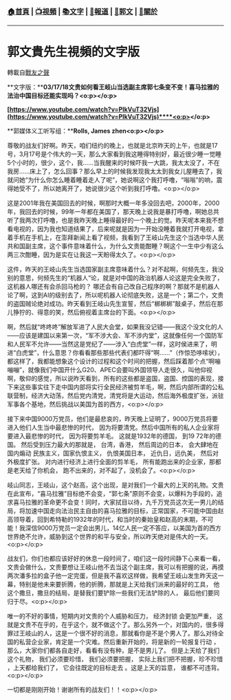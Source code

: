 ###  [:house:首頁](https://github.com/ourhimalayas/home) | [:tv:視頻](https://github.com/ourhimalayas/videos) | [:books:文字](https://github.com/ourhimalayas/txt) | [:newspaper:報道](https://github.com/ourhimalayas/news) | [:eagle:郭文](https://github.com/ourhimalayas/guomedia) | [:pray:關於](https://github.com/ourhimalayas/home/tree/master/about)
---
# 郭文貴先生視頻的文字版
轉載自[戰友之聲](http://littleantvoice.blogspot.com)

**文字版：****03/17/18文贵如何看王岐山当选副主席郭七条变不变！喜马拉雅的法治中国目标还能实现吗？<o:p></o:p>**



**[https://www.youtube.com/watch?v=PIkVuT32Vjs](https://www.youtube.com/watch?v=PIkVuT32Vjs)****<o:p></o:p>**



**郭媒体义工听写组：****Rolls, James zhen<o:p></o:p>**



尊敬的战友们好啊。昨天，咱们纽约的晚上，也就是北京昨天的上午，也就是17号，3月17号是个伟大的一天，那么大家看到我这睡得特别好，最近很少睡一觉睡5个小时的，很少，这个，我……当我醒来的时候吓我一大跳，我太太没了，不在我房……床上了，怎么回事？那么早上的时候我发现我太太到我女儿屋睡去了，我就问她“为什么你怎么睡着睡着走人了呢”，她说啊这个我打呼噜，“嗡嗡”的响，震得她受不了，所以她离开了，她说很少这个听到我打呼噜。<o:p></o:p>



这是2001年我在美国回去的时候，啊那时大概一年多没回去吧，2000年，2000年，我回去的时候，99年一年都在美国了，那天晚上说我是暴打呼噜，啊她总共听了我两次打呼噜，也是我昨天晚上睡得最好的一个晚上的觉。昨天呢本来我不想看电视的，因为我也知道结果了，后来呢就是因为一开始没睡着我就打开电视，拿着手机在手机上，在澎拜新闻上看了视频，我看到了王岐山先生这个当选中华人民共和国副主席，这个事件意味着什么，为什么文贵能酣睡？啊这个一生中少有这么两三次酣睡，因为是实在让我这一天盼得太久了。<o:p></o:p>



这件，昨天的王岐山先生当选国家副主席意味着什么？对不起啊，何频先生，我没别的意思，何频先生的“机器人“论，就是对中国的政治机器人论这是完全失败了，这机器人哪还有会杀回马枪的？ 哪还会有自己改自己程序的啊？那就不是机器人论了啊，这到AI的级别去了，所以呢机器人论彻底失败，这是一个；第二个，文贵的盗国贼论绝对成功。昨天看到王岐山先生宣誓，然后“梆梆梆”敲桌子，然后在那儿狰狞的、得意的笑，然后俯视着主席台的下面。<o:p></o:p>



啊，然后就“咚咚咚”解放军进了人民大会堂，如果我没记错——我这个没文化的人——应该是建国以来第一次，“军不涉大会、军不涉内堂”，这就像任何一个国防军和人民军不允许——当然这是党纪了——涉入“白虎堂”一样，这时侯进来了，明进“白虎堂”，什么意思？你看看那些那些代表们都吓得“啊……”（作惊恐哆嗦状），都这样了，我都能想象这个设计的过程和这个时间的把握，然后踩着那个点“啊嘣嘣嘣”，就像我们中国开什么G20、APEC会要叫外国领导人走很久，叫他仰视啊，敬仰的感觉，所以说昨天看到，所有的这些都是盗国，盗国、控国的表现，接下来这些事实往下走中国内部将实行全民经济被剪羊毛，啊，然后内部所谓的公私联营制，经济大动荡，然后党内清党，清党将是大运动，然后海外极度扩张，派驻军事各个基地，然后挑战以美国为首的西方，<o:p></o:p>



接下来中国9000万党员，他们是最悲哀的，昨天晚上证明了，9000万党员将要进入他们人生当中最悲惨的时代， 因为将要清党。然后中国所有的私人企业家将要进入最悲惨的时代， 因为将要剪羊毛。 这就是1932年的德国， 到19 72年的德国。 然后受到压力最大的那就是， 台湾，香港， 然后周边的日本， 会大肆地在国内煽动 民族主义，国家仇恨主义， 仇恨美国日本， 近仇日，远仇美， 然后对外极度扩张。 对内进行经济上进行全面的剪羊毛， 所有能跑出来的企业家，那都是老天给了你机会， 跑不出来的，对不起了，没机会了。<o:p></o:p>



岐山同志，王岐山，这个赵高，这个出现，是对我们一个最大的上天的礼物。文贵在此宣布，“喜马拉雅”目标绝不会变，“郭七条”原则不会变，以爆料为手段的，追求喜马拉雅的革命更不会变！同时，大家拭目以待，九千万党员这次无一男儿的结局，将加速中国走向法治民主自由的喜马拉雅的目标，正常国家，不可能中国由赵高领导着，回到希特勒的1932年的时代，和当时的秦始皇和赵高的末期，不可能！我深信9000万党员一定会出男儿，14亿人民一定不答应，以美国为首的西方世界绝不允许，威胁到这个世界的和平与安全，所以昨天绝对是伟大的一天。<o:p></o:p>



战友们，你们也都应该好好的休息一段时间了，咱们这一段时间静下心来看一看，文贵会做什么，文贵要想让王岐山他不去当这个副主席，我可以有把握的说，再摸两次潘多拉的盒子他一定完蛋，但是我不喜欢这样做，我希望王岐山发生昨天这一幕，特别是他未来要折腾，他的折腾，那就是上天给我们派来的最好的工具， 他这个撒旦，撒旦的结局，是替我们要铲除一些我们无法铲除的人， 最后他们要同归于尽。<o:p></o:p>



唯一的不好的事情，短期内对文贵的个人威胁和压力， 经济封锁 会更加严重， 这就是文贵不在乎的，在乎这个，就不做这个了。那么另外一个，对国内的，很多得罪过王岐山的人，这是一个很不好的消息，那就看你是不是个男人了。那么对待全国的私营企业家，肯定是一个灾难。然后重新开始的，将是新的一轮报复行动 ，那么，大家你们都各自走好，看看有没有种，是不是男儿了。 但是上天给了我们这个礼物， 我们必须要珍惜， 我们必须要把握， 实际上我们把不把握，珍不珍惜 ，上天都给我们了， 它会往既定的目标走去 。这是上天的旨意， 谁都不可违背。<o:p></o:p>



一切都是刚刚开始！谢谢所有的战友们！！<o:p></o:p>




  
<u></u><sub></sub><sup></sup><strike></strike>